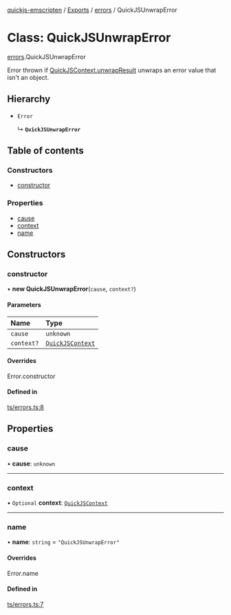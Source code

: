 [quickjs-emscripten](../README.md) / [Exports](../modules.md) / [errors](../modules/errors.md) / QuickJSUnwrapError

# Class: QuickJSUnwrapError

[errors](../modules/errors.md).QuickJSUnwrapError

Error thrown if [QuickJSContext.unwrapResult](QuickJSContext.md#unwrapresult) unwraps an error value that isn't an object.

## Hierarchy

- `Error`

  ↳ **`QuickJSUnwrapError`**

## Table of contents

### Constructors

- [constructor](errors.QuickJSUnwrapError.md#constructor)

### Properties

- [cause](errors.QuickJSUnwrapError.md#cause)
- [context](errors.QuickJSUnwrapError.md#context)
- [name](errors.QuickJSUnwrapError.md#name)

## Constructors

### constructor

• **new QuickJSUnwrapError**(`cause`, `context?`)

#### Parameters

| Name | Type |
| :------ | :------ |
| `cause` | `unknown` |
| `context?` | [`QuickJSContext`](QuickJSContext.md) |

#### Overrides

Error.constructor

#### Defined in

[ts/errors.ts:8](https://github.com/yourWaifu/quickjs-emscripten/blob/main/ts/errors.ts#L8)

## Properties

### cause

• **cause**: `unknown`

___

### context

• `Optional` **context**: [`QuickJSContext`](QuickJSContext.md)

___

### name

• **name**: `string` = `"QuickJSUnwrapError"`

#### Overrides

Error.name

#### Defined in

[ts/errors.ts:7](https://github.com/yourWaifu/quickjs-emscripten/blob/main/ts/errors.ts#L7)
